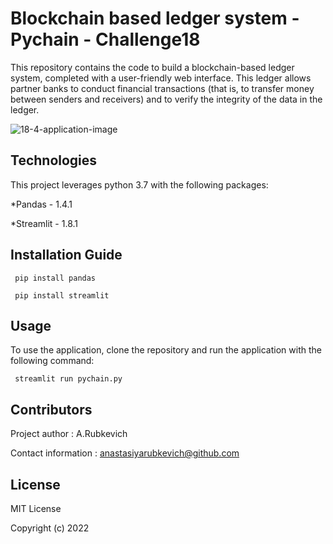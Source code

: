 # Blockchain based ledger system - Pychain - Challenge18

This repository contains the code to build a blockchain-based ledger system, completed with a user-friendly web interface. This ledger allows partner banks to conduct financial transactions (that is, to transfer money between senders and receivers) and to verify the integrity of the data in the ledger.

![18-4-application-image](https://user-images.githubusercontent.com/94565094/163091751-08ed09a4-f00f-4011-8a39-1be0a7875c49.png)

## Technologies

This project leverages python 3.7 with the following packages:

*Pandas - 1.4.1

*Streamlit - 1.8.1

## Installation Guide


     pip install pandas
 
     pip install streamlit
 
## Usage

To use the application, clone the repository and run the application with the following command:

     streamlit run pychain.py
     
## Contributors

Project author : A.Rubkevich

Contact information : anastasiyarubkevich@github.com

## License

MIT License

Copyright (c) 2022

